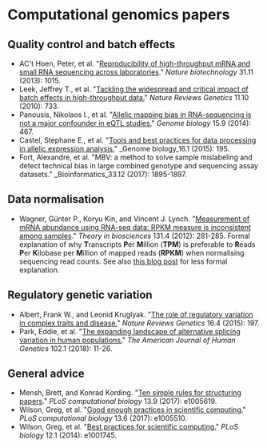 # Computational genomics papers

## Quality control and batch effects

 - AC't Hoen, Peter, et al. "[Reproducibility of high-throughput mRNA and small RNA sequencing across laboratories](http://dx.doi.org/10.1038/nbt.2702)." _Nature biotechnology_ 31.11 (2013): 1015.
 - Leek, Jeffrey T., et al. "[Tackling the widespread and critical impact of batch effects in high-throughput data.](http://dx.doi.org/10.1038/nrg2825)" _Nature Reviews Genetics_ 11.10 (2010): 733.
 - Panousis, Nikolaos I., et al. "[Allelic mapping bias in RNA-sequencing is not a major confounder in eQTL studies.](https://doi.org/10.1186/s13059-014-0467-2)" _Genome biology_ 15.9 (2014): 467.
 - Castel, Stephane E., et al. "[Tools and best practices for data processing in allelic expression analysis.](http://dx.doi.org/10.1186/s13059-015-0762-6)" _Genome biology_16.1 (2015): 195.
 - Fort, Alexandre, et al. "MBV: a method to solve sample mislabeling and detect technical bias in large combined genotype and sequencing assay datasets." _Bioinformatics_33.12 (2017): 1895-1897.

## Data normalisation

 - Wagner, Günter P., Koryu Kin, and Vincent J. Lynch. "[Measurement of mRNA abundance using RNA-seq data: RPKM measure is inconsistent among samples](https://doi.org/10.1007/s12064-012-0162-3)." _Theory in biosciences_ 131.4 (2012): 281-285. 
 Formal explanation of why **T**ranscripts **P**er **M**illion (**TPM**) is preferable to **R**eads **P**er **K**ilobase per **M**illion of mapped reads (**RPKM**) when normalising sequencing read counts. See also [this blog post](https://www.rna-seqblog.com/rpkm-fpkm-and-tpm-clearly-explained/) for less formal explanation.

## Regulatory genetic variation

 - Albert, Frank W., and Leonid Kruglyak. "[The role of regulatory variation in complex traits and disease.](http://dx.doi.org/10.1038/nrg3891)" _Nature Reviews Genetics_ 16.4 (2015): 197. 
 - Park, Eddie, et al. "[The expanding landscape of alternative splicing variation in human populations.](http://dx.doi.org/10.1016/j.ajhg.2017.11.002)" _The American Journal of Human Genetics_ 102.1 (2018): 11-26.

## General advice

 - Mensh, Brett, and Konrad Kording. "[Ten simple rules for structuring papers](https://doi.org/10.1371/journal.pcbi.1005830)." _PLoS computational biology_ 13.9 (2017): e1005619.
 - Wilson, Greg, et al. "[Good enough practices in scientific computing.](http://dx.doi.org/10.1371/journal.pcbi.1005510)" _PLoS computational biology_ 13.6 (2017): e1005510.
 - Wilson, Greg, et al. "[Best practices for scientific computing.](http://dx.doi.org/10.1371/journal.pbio.1001745)" _PLoS biology_ 12.1 (2014): e1001745.

<!--stackedit_data:
eyJoaXN0b3J5IjpbLTY2MDI3MjA2NSwtMTM1NjI3NDc1OCwtMT
kyMDQyMzMyNSwtNTQyOTQ1OTQ0LDEyMzI3ODAzNjksLTE5MzIy
NDEyMTQsODM5Nzg0NzgwLC0yMDU4NTgxNjI3LDE3MTcxMDU5Nj
csNTQ0NTc4MDE0LDEwNzcwNTA4MTcsLTE0MTAxNjA1NDksLTE1
MDIxMjM1MjZdfQ==
-->